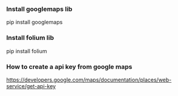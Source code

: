 ### Install googlemaps lib
pip install googlemaps

### Install folium lib
pip install folium

### How to create a api key from google maps
https://developers.google.com/maps/documentation/places/web-service/get-api-key
